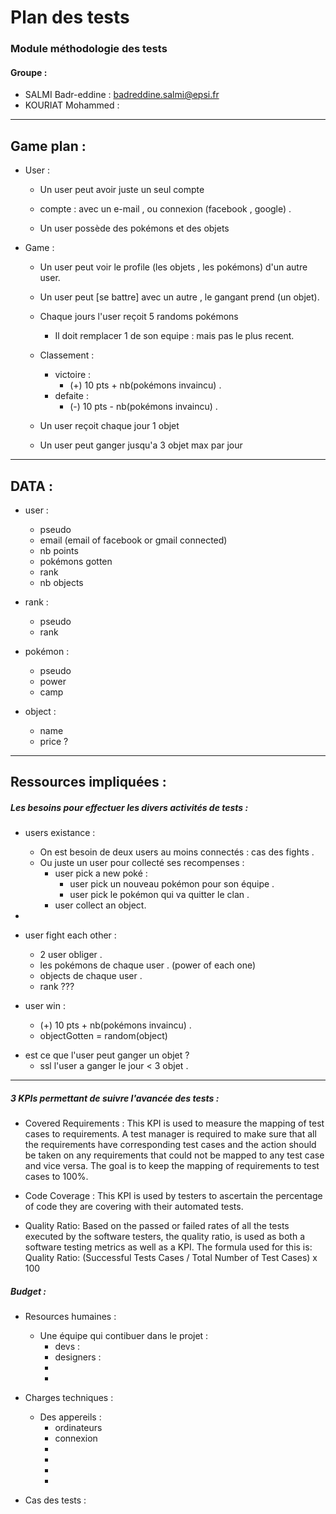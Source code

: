 # Plan des tests 
### Module méthodologie des tests 

#### Groupe :
* SALMI Badr-eddine : badreddine.salmi@epsi.fr
* KOURIAT Mohammed : 
----

## Game plan :
* User : 
    *  Un user peut avoir juste un seul compte
    * compte : avec un e-mail , ou connexion (facebook , google) .

    * Un user possède des pokémons et des objets



* Game : 
    * Un user peut voir le profile (les objets , les pokémons) d'un autre user.
    
    * Un user peut [se battre] avec un autre , le gangant prend (un objet).

    * Chaque jours l'user reçoit 5 randoms pokémons 
        * Il doit remplacer 1 de son equipe : mais pas le plus recent.

    * Classement : 
        * victoire :
            * (+) 10 pts + nb(pokémons invaincu) . 
        * defaite : 
            * (-) 10 pts - nb(pokémons invaincu) .

    * Un user reçoit chaque jour 1 objet

    * Un user peut ganger jusqu'a 3 objet max par jour
------
##  DATA :

* user : 
    * pseudo
    * email (email of facebook or gmail connected)
    * nb points
    * pokémons gotten
    * rank
    * nb objects

* rank : 
    * pseudo
    * rank

* pokémon : 
    * pseudo
    * power
    * camp

* object :
    * name
    * price ?

------
## Ressources impliquées :

##### Les besoins pour effectuer les divers activités de tests :
* users existance :
    * On est besoin de deux users au moins connectés : cas des fights .
    * Ou juste un user pour collecté ses recompenses : 
        * user pick a new poké :
            * user pick un nouveau pokémon pour son équipe .
            * user  pick le pokémon qui va quitter le clan .
        * user collect an object.
* 

* user fight each other :
    * 2 user obliger .
    * les pokémons de chaque user . (power of each one)
    * objects de chaque user .  
    * rank ???

* user win : 
    * (+) 10 pts + nb(pokémons invaincu) .
    * objectGotten =  random(object) 
<!-- * other user (looser) :
    * (-) 10 pts - nb(pokémons invaincu) .
    * User.objects.del(objectGotten) . -->

* est ce que l'user peut ganger un objet ?
    * ssl l'user a ganger le jour < 3 objet .

----  
##### 3 KPIs permettant de suivre l'avancée des tests :
* Covered Requirements :
This KPI is used to measure the mapping of test cases to requirements. A test manager is required to make sure that all the requirements have corresponding test cases and the action should be taken on any requirements that could not be mapped to any test case and vice versa. The goal is to keep the mapping of requirements to test cases to 100%.

* Code Coverage :
This KPI is used by testers to ascertain the percentage of code they are covering with their automated tests.

* Quality Ratio: 
Based on the passed or failed rates of all the tests executed by the software testers, the quality ratio, is used as both a software testing metrics as well as a KPI. The formula used for this is: Quality Ratio: (Successful Tests Cases / Total Number of Test Cases) x 100

##### Budget :
* Resources humaines :
    * Une équipe qui contibuer dans le projet : 
        * devs : 
        * designers :
        * 
        * 


* Charges techniques : 
    * Des appereils :
        * ordinateurs 
        * connexion 
        * 
        *
        *
        *

* Cas des tests : 
